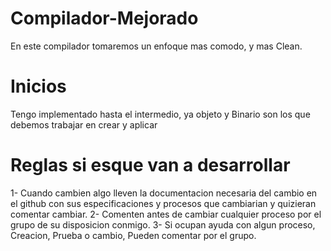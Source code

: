 # Compilador-Mejorado
En este compilador tomaremos un enfoque mas comodo, y mas Clean.

# Inicios
Tengo implementado hasta el intermedio, ya objeto y Binario son los que debemos trabajar en crear y aplicar

# Reglas si esque van a desarrollar
1- Cuando cambien algo lleven la documentacion necesaria del cambio en el github con sus especificaciones y procesos que cambiarian y quizieran comentar cambiar.
2- Comenten antes de cambiar cualquier proceso por el grupo de su disposicion conmigo.
3- Si ocupan ayuda con algun proceso, Creacion, Prueba o cambio, Pueden comentar por el grupo.